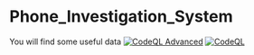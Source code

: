 # Phone_Investigation_System
You will find some useful data
[![CodeQL Advanced](https://github.com/FJ-cyberzilla/Phone_Investigation_System/actions/workflows/codeql.yml/badge.svg)](https://github.com/FJ-cyberzilla/Phone_Investigation_System/actions/workflows/codeql.yml)
[![CodeQL](https://github.com/FJ-cyberzilla/Phone_Investigation_System/actions/workflows/github-code-scanning/codeql/badge.svg?branch=main)](https://github.com/FJ-cyberzilla/Phone_Investigation_System/actions/workflows/github-code-scanning/codeql)
